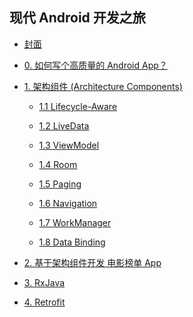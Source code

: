 ## 现代 Android 开发之旅

- [封面](README.md)

- [0. 如何写个高质量的 Android App？](chapter-0/How-to-write-hight-quality-android-app.md)

- [1. 架构组件 (Architecture Components)](chapter-1/README.md)

  - [1.1 Lifecycle-Aware](chapter-1/1-Lifecycle-Aware.md)

  - [1.2 LiveData](chapter-1/2-LiveData.md)

  - [1.3 ViewModel](chapter-1/3-ViewModel.md)

  - [1.4 Room](chapter-1/4-Room.md)

  - [1.5 Paging](chapter-1/5-Paging.md)

  - [1.6 Navigation](chapter-1/6-Navigation.md)

  - [1.7 WorkManager](chapter-1/7-WorkManager.md)

  - [1.8 Data Binding](chapter-1/8-Data-Binding.md)

- [2. 基于架构组件开发 电影榜单 App](chapter-2/README.md)

- [3. RxJava]()

- [4. Retrofit]()
